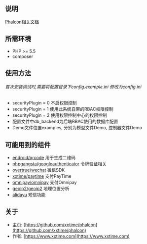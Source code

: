 ## 说明
[Phalcon相关文档](http://docs.phalconphp.com/zh/latest/index.html)


## 所需环境
* PHP >= 5.5
* composer


## 使用方法
###### 首次安装调试时,需要将配置目录下config.example.ini 修改为config.ini

* securityPlugin = 0 不启权限控制
* securityPlugin = 1 使用此系统自带的RBAC权限控制
* securityPlugin = 2 使用权限控制中心的权限控制
* 配置文件中db_backend为后端RBAC使用的数据库配置
* Demo文件位置examples, 分别为模型文件Demo, 控制器文件Demo


## 可能用到的组件
* [endroid/qrcode](https://packagist.org/packages/endroid/qrcode) 用于生成二维码
* [phpgangsta/googleauthenticator](https://packagist.org/packages/phpgangsta/googleauthenticator) 令牌验证相关
* [overtrue/wechat](https://packagist.org/packages/overtrue/wechat) 微信SDK
* [xxtime/paytime](https://packagist.org/packages/xxtime/paytime) 支付PayTime
* [omnipay/omnipay](https://packagist.org/packages/omnipay/omnipay) 支付Omnipay
* [geoip2/geoip2](https://packagist.org/packages/geoip2/geoip2) 地理位置分析
* [alidayu](http://www.alidayu.com/) 短信功能


## 关于
* 主页: [https://github.com/xxtime/phalcon](https://github.com/xxtime/phalcon)
* 作者: [https://www.xxtime.com](https://www.xxtime.com)
